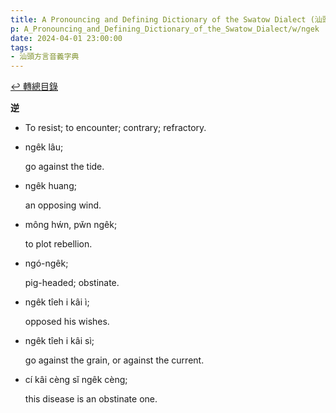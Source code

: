 ```yaml
---
title: A Pronouncing and Defining Dictionary of the Swatow Dialect (汕頭方言音義字典) / ngek
p: A_Pronouncing_and_Defining_Dictionary_of_the_Swatow_Dialect/w/ngek
date: 2024-04-01 23:00:00
tags: 
- 汕頭方言音義字典
---
```


[↩️ 轉總目錄](/A_Pronouncing_and_Defining_Dictionary_of_the_Swatow_Dialect)


**逆**
- To resist; to encounter; contrary; refractory.

- ngêk lâu;

  go against the tide.

- ngêk huang;

  an opposing wind.

- mông hẃn, pw̆n ngêk;

  to plot rebellion.

- ngó-ngêk;

  pig-headed; obstinate.

- ngêk tîeh i kâi ì;

  opposed his wishes.

- ngêk tîeh i kâi sì;

  go against the grain, or against the current.

- cí kâi cèng sĭ ngêk cèng;

  this disease is an obstinate one.